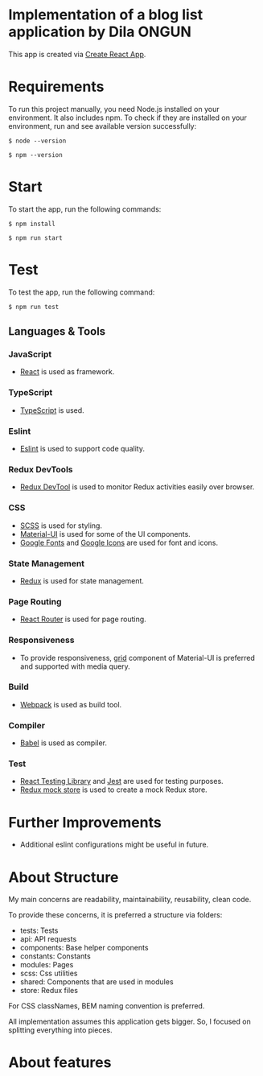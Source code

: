 # Implementation of a blog list application by Dila ONGUN

This app is created via [Create React App](https://create-react-app.dev/).

# Requirements

To run this project manually, you need Node.js installed on your environment. It also includes npm.
To check if they are installed on your environment, run and see available version successfully:

    $ node --version

    $ npm --version

# Start

To start the app, run the following commands:

    $ npm install

    $ npm run start

# Test

To test the app, run the following command:

    $ npm run test

## Languages & Tools

### JavaScript

- [React](http://facebook.github.io/react) is used as framework.

### TypeScript

- [TypeScript](https://www.typescriptlang.org/) is used.

### Eslint

- [Eslint](https://eslint.org/) is used to support code quality.

### Redux DevTools

- [Redux DevTool](https://github.com/reduxjs/redux-devtools) is used to monitor Redux activities easily over browser.

### CSS

- [SCSS](https://sass-lang.com/) is used for styling.
- [Material-UI](https://mui.com/) is used for some of the UI components.
- [Google Fonts](https://fonts.google.com/) and [Google Icons](https://fonts.google.com/icons) are used for font and icons.

### State Management

- [Redux](https://redux.js.org/) is used for state management.

### Page Routing

- [React Router](https://reactrouter.com/) is used for page routing.

### Responsiveness

- To provide responsiveness, [grid](https://mui.com/material-ui/react-grid/) component of Material-UI is preferred and supported with media query.

### Build

- [Webpack](https://webpack.js.org/) is used as build tool.

### Compiler

- [Babel](https://babeljs.io/) is used as compiler.

### Test

- [React Testing Library](https://testing-library.com/) and [Jest](https://jestjs.io/) are used for testing purposes.
- [Redux mock store](https://github.com/reduxjs/redux-mock-store) is used to create a mock Redux store.

# Further Improvements

- Additional eslint configurations might be useful in future.

# About Structure

My main concerns are readability, maintainability, reusability, clean code.

To provide these concerns, it is preferred a structure via folders:

- tests: Tests
- api: API requests
- components: Base helper components
- constants: Constants
- modules: Pages
- scss: Css utilities
- shared: Components that are used in modules
- store: Redux files

For CSS classNames, BEM naming convention is preferred.

All implementation assumes this application gets bigger. So, I focused on splitting everything into pieces.

# About features

